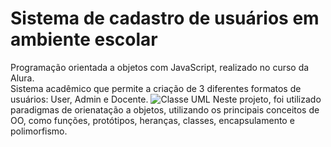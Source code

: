 # Sistema de cadastro de usuários em ambiente escolar
Programação orientada a objetos com JavaScript, realizado no curso da Alura.\
Sistema acadêmico que permite a criação de 3 diferentes formatos de usuários: User, Admin e Docente.
![Classe UML](https://github.com/user-attachments/assets/b2b56999-12ba-4409-95be-6aab4d264d8d)
Neste projeto, foi utilizado paradigmas de orienatação a objetos, utilizando os principais conceitos de OO, como funções, protótipos, heranças, classes, encapsulamento e polimorfismo.


